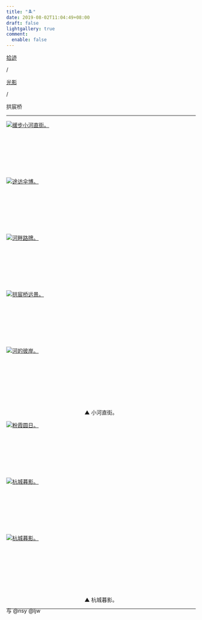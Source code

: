 ```yaml
---
title: "🏝️"
date: 2019-08-02T11:04:49+08:00
draft: false
lightgallery: true
comment:
  enable: false
---
```


<div class="nav-tab">
  <a href="../../../cages"><p class="not">拾迹</p></a><p class="not">/</p>
  <a href="../"><p class="not">光影</p></a>
  <p class="now">/</p><p class="now">拱宸桥</p>
</div>

---

<div class="group-picture">
  <div class="group-picture-cover">
    <a class="lightgallery" href="https://pic.imgdb.cn/item/654e2f24c458853aef8ee2a6.webp" title="缓步小河直街。" data-thumbnail="https://pic.imgdb.cn/item/654e2f24c458853aef8ee2a6.webp">
    <img loading="lazy" src="https://pic.imgdb.cn/item/654e2f24c458853aef8ee2a6.webp" sizes="auto" alt="缓步小河直街。"></a>
  </div>
  <div class="group-picture-cover">
    <a class="lightgallery" href="https://pic.imgdb.cn/item/654e2f2bc458853aef8f0614.webp" title="途访伞博。" data-thumbnail="https://pic.imgdb.cn/item/654e2f2bc458853aef8f0614.webp">
    <img loading="lazy" src="https://pic.imgdb.cn/item/654e2f2bc458853aef8f0614.webp" sizes="auto" alt="途访伞博。"></a>
  </div>
</div>

<div class="group-picture">
  <div class="group3-picture-cover">
    <a class="lightgallery" href="https://pic.imgdb.cn/item/654e2f30c458853aef8f2205.webp" title="河畔路牌。" data-thumbnail="https://pic.imgdb.cn/item/654e2f30c458853aef8f2205.webp">
    <img loading="lazy" src="https://pic.imgdb.cn/item/654e2f30c458853aef8f2205.webp" sizes="auto" alt="河畔路牌。"></a>
  </div>
  <div class="group3-picture-cover">
    <a class="lightgallery" href="https://pic.imgdb.cn/item/654e2f3cc458853aef8f5d20.webp" title="拱宸桥远景。" data-thumbnail="https://pic.imgdb.cn/item/654e2f3cc458853aef8f5d20.webp">
    <img loading="lazy" src="https://pic.imgdb.cn/item/654e2f3cc458853aef8f5d20.webp" sizes="auto" alt="拱宸桥远景。"></a>
  </div>
  <div class="group3-picture-cover">
    <a class="lightgallery" href="https://pic.imgdb.cn/item/654e2f43c458853aef8f7f96.webp" title="河的彼岸。" data-thumbnail="https://pic.imgdb.cn/item/654e2f43c458853aef8f7f96.webp">
    <img loading="lazy" src="https://pic.imgdb.cn/item/654e2f43c458853aef8f7f96.webp" sizes="auto" alt="河的彼岸。"></a>
  </div>
</div>

<p class="img-desc" style="text-align: center">▲ 小河直街。</p>

<div class="group-picture">
  <div class="group1-picture-cover">
    <a class="lightgallery" href="https://pic.imgdb.cn/item/654e2f5dc458853aef900c5e.webp" title="粉霞圆日。" data-thumbnail="https://pic.imgdb.cn/item/654e2f5dc458853aef900c5e.webp">
    <img loading="lazy" src="https://pic.imgdb.cn/item/654e2f5dc458853aef900c5e.webp" sizes="auto" alt="粉霞圆日。"></a>
  </div>
</div>

<div class="group-picture">
  <div class="group-picture-cover">
    <a class="lightgallery" href="https://pic.imgdb.cn/item/654e2f58c458853aef8fed9f.webp" title="杭城暮影。" data-thumbnail="https://pic.imgdb.cn/item/654e2f58c458853aef8fed9f.webp">
    <img loading="lazy" src="https://pic.imgdb.cn/item/654e2f58c458853aef8fed9f.webp" sizes="auto" alt="杭城暮影。"></a>
  </div>
  <div class="group-picture-cover">
    <a class="lightgallery" href="https://pic.imgdb.cn/item/654e2f52c458853aef8fd043.webp" title="杭城暮影。" data-thumbnail="https://pic.imgdb.cn/item/654e2f52c458853aef8fd043.webp">
    <img loading="lazy" src="https://pic.imgdb.cn/item/654e2f52c458853aef8fd043.webp" sizes="auto" alt="杭城暮影。"></a>
  </div>
</div>

<p class="img-desc" style="text-align: center">▲ 杭城暮影。</p>

---

<p class="img-desc" style="text-align: left; margin-top: -20px;">与 @nsy @ljw</p>